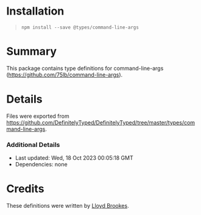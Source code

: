 # Installation
> `npm install --save @types/command-line-args`

# Summary
This package contains type definitions for command-line-args (https://github.com/75lb/command-line-args).

# Details
Files were exported from https://github.com/DefinitelyTyped/DefinitelyTyped/tree/master/types/command-line-args.

### Additional Details
 * Last updated: Wed, 18 Oct 2023 00:05:18 GMT
 * Dependencies: none

# Credits
These definitions were written by [Lloyd Brookes](https://github.com/75lb).
